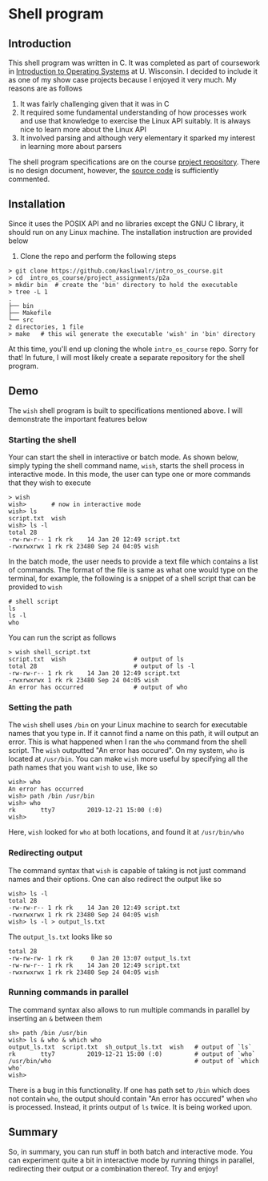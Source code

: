 # Shell program

## Introduction

This shell program was written in C. It was completed as part of coursework in [Introduction to Operating Systems](http://pages.cs.wisc.edu/~remzi/Classes/537/Spring2018/) at U. Wisconsin. I decided to include it as one of my show case projects because I enjoyed it very much. My reasons are as follows

1. It was fairly challenging given that it was in C 
2. It required some fundamental understanding of how processes work and use that knowledge to exercise the Linux API suitably. It is always nice to learn more about the Linux API
3. It involved parsing and although very elementary it sparked my interest in learning more about parsers


The shell program specifications are on the course [project repository](https://github.com/remzi-arpacidusseau/ostep-projects/tree/master/processes-shell). There is no design document, however, the [source code](./src/wish.c) is sufficiently commented. 

## Installation

Since it uses the POSIX API and no libraries except the GNU C library, it should run on any Linux machine. The installation instruction are provided below


1. Clone the repo and perform the following steps 
```
> git clone https://github.com/kasliwalr/intro_os_course.git
> cd  intro_os_course/project_assignments/p2a 
> mkdir bin  # create the 'bin' directory to hold the executable
> tree -L 1
.
├── bin
├── Makefile
└── src
2 directories, 1 file
> make   # this wil generate the executable 'wish' in 'bin' directory
```

At this time, you'll end up cloning the whole `intro_os_course` repo. Sorry for that! In future, I will most likely create a separate repository for the shell program.


## Demo

The `wish` shell program is built to specifications mentioned above. I will demonstrate the important features below


### Starting the shell
Your can start the shell in interactive or batch mode. As shown below, simply typing the shell command name, `wish`, starts the shell process in interactive mode. In this mode, the user can type one or more commands that they wish to execute 

```
> wish
wish>       # now in interactive mode
wish> ls
script.txt  wish
wish> ls -l
total 28
-rw-rw-r-- 1 rk rk    14 Jan 20 12:49 script.txt
-rwxrwxrwx 1 rk rk 23480 Sep 24 04:05 wish
```

In the batch mode, the user needs to provide a text file which contains a list of commands. The format of the file is same as what one would type on the terminal, for example, the following is a snippet of a shell script that can be provided to `wish`
```
# shell script
ls
ls -l
who
```
You can run the script as follows
```
> wish shell_script.txt
script.txt  wish                   # output of ls
total 28                           # output of ls -l
-rw-rw-r-- 1 rk rk    14 Jan 20 12:49 script.txt
-rwxrwxrwx 1 rk rk 23480 Sep 24 04:05 wish
An error has occurred              # output of who
```

### Setting the path
The `wish` shell uses `/bin` on your Linux machine to search for executable names that you type in. If it cannot find a name on this path, it will output an error. This is what happened when I ran the `who` command from the shell script. The `wish` outputted "An error has occured". On my system, `who` is located at `/usr/bin`. You can make `wish` more useful by specifying all the path names that you want `wish` to use, like so

```
wish> who
An error has occurred
wish> path /bin /usr/bin
wish> who
rk       tty7         2019-12-21 15:00 (:0)
wish> 
```

Here, `wish` looked for `who` at both locations, and found it at `/usr/bin/who`

### Redirecting output
The command syntax that `wish` is capable of taking is not just command names and their options. One can also redirect the output like so

```
wish> ls -l 
total 28
-rw-rw-r-- 1 rk rk    14 Jan 20 12:49 script.txt
-rwxrwxrwx 1 rk rk 23480 Sep 24 04:05 wish
wish> ls -l > output_ls.txt
```

The `output_ls.txt` looks like so

```
total 28
-rw-rw-rw- 1 rk rk     0 Jan 20 13:07 output_ls.txt
-rw-rw-r-- 1 rk rk    14 Jan 20 12:49 script.txt
-rwxrwxrwx 1 rk rk 23480 Sep 24 04:05 wish
```

### Running commands in parallel
The command syntax also allows to run multiple commands in parallel by inserting an `&` between them

```
sh> path /bin /usr/bin
wish> ls & who & which who
output_ls.txt  script.txt  sh_output_ls.txt  wish   # output of `ls`
rk       tty7         2019-12-21 15:00 (:0)         # output of `who`
/usr/bin/who                                        # output of `which who`
wish> 
```

There is a bug in this functionality. If one has path set to `/bin` which does not contain `who`, the output should contain "An error has occured" when `who` is processed. Instead, it prints output of `ls` twice. It is being worked upon. 
	

## Summary
So, in summary, you can run stuff in both batch and interactive mode. You can experiment quite a bit in interactive mode by running things in parallel, redirecting their output or a combination thereof. Try and enjoy!




